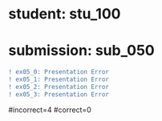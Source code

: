 # student: stu_100
# submission: sub_050

```diff
! ex05_0: Presentation Error
! ex05_1: Presentation Error
! ex05_2: Presentation Error
! ex05_3: Presentation Error
```
#incorrect=4
#correct=0

